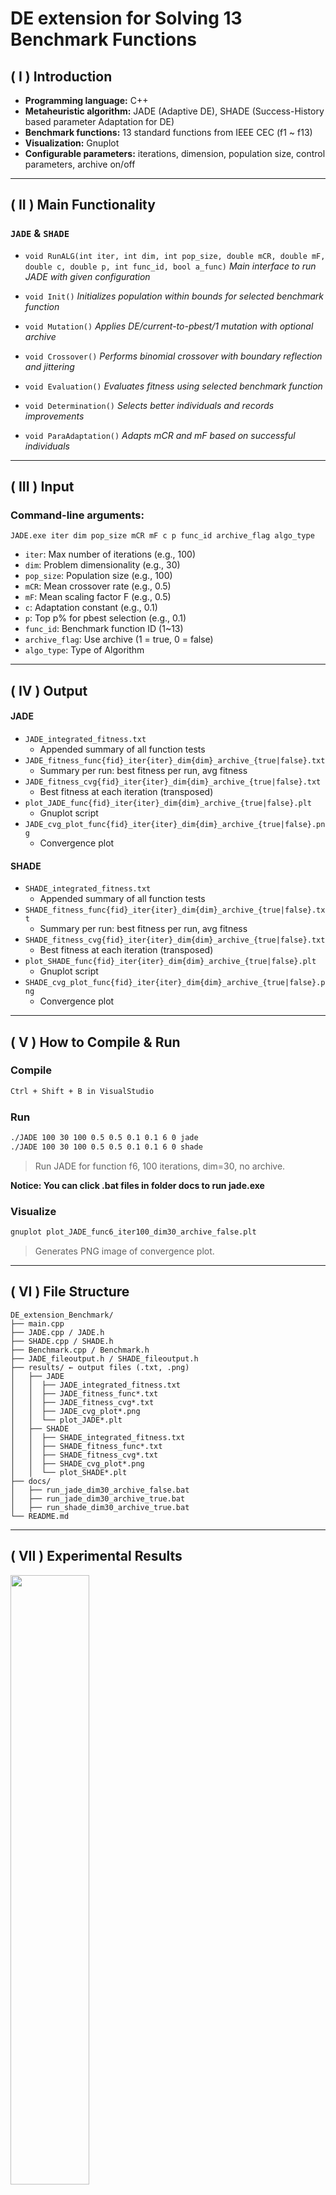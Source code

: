 # DE extension for Solving 13 Benchmark Functions

## ( I ) Introduction

- **Programming language:** C++
- **Metaheuristic algorithm:** JADE (Adaptive DE), SHADE (Success-History based parameter Adaptation for DE)
- **Benchmark functions:** 13 standard functions from IEEE CEC (f1 \~ f13)
- **Visualization:** Gnuplot
- **Configurable parameters:** iterations, dimension, population size, control parameters, archive on/off

---

## ( II ) Main Functionality

### `JADE` & `SHADE`

- `void RunALG(int iter, int dim, int pop_size, double mCR, double mF, double c, double p, int func_id, bool a_func)` *Main interface to run JADE with given configuration*

- `void Init()` *Initializes population within bounds for selected benchmark function*

- `void Mutation()` *Applies DE/current-to-pbest/1 mutation with optional archive*

- `void Crossover()` *Performs binomial crossover with boundary reflection and jittering*

- `void Evaluation()` *Evaluates fitness using selected benchmark function*

- `void Determination()` *Selects better individuals and records improvements*

- `void ParaAdaptation()` *Adapts mCR and mF based on successful individuals*

---

## ( III ) Input

### Command-line arguments:

```
JADE.exe iter dim pop_size mCR mF c p func_id archive_flag algo_type
```

- `iter`: Max number of iterations (e.g., 100)
- `dim`: Problem dimensionality (e.g., 30)
- `pop_size`: Population size (e.g., 100)
- `mCR`: Mean crossover rate (e.g., 0.5)
- `mF`: Mean scaling factor F (e.g., 0.5)
- `c`: Adaptation constant (e.g., 0.1)
- `p`: Top p% for pbest selection (e.g., 0.1)
- `func_id`: Benchmark function ID (1\~13)
- `archive_flag`: Use archive (1 = true, 0 = false)
- `algo_type`: Type of Algorithm

---

## ( IV ) Output

#### JADE
- `JADE_integrated_fitness.txt`
  - Appended summary of all function tests
- `JADE_fitness_func{fid}_iter{iter}_dim{dim}_archive_{true|false}.txt`
  - Summary per run: best fitness per run, avg fitness
- `JADE_fitness_cvg{fid}_iter{iter}_dim{dim}_archive_{true|false}.txt`
  - Best fitness at each iteration (transposed)
- `plot_JADE_func{fid}_iter{iter}_dim{dim}_archive_{true|false}.plt`
  - Gnuplot script
- `JADE_cvg_plot_func{fid}_iter{iter}_dim{dim}_archive_{true|false}.png`
  - Convergence plot

#### SHADE
- `SHADE_integrated_fitness.txt`
  - Appended summary of all function tests
- `SHADE_fitness_func{fid}_iter{iter}_dim{dim}_archive_{true|false}.txt`
  - Summary per run: best fitness per run, avg fitness
- `SHADE_fitness_cvg{fid}_iter{iter}_dim{dim}_archive_{true|false}.txt`
  - Best fitness at each iteration (transposed)
- `plot_SHADE_func{fid}_iter{iter}_dim{dim}_archive_{true|false}.plt`
  - Gnuplot script
- `SHADE_cvg_plot_func{fid}_iter{iter}_dim{dim}_archive_{true|false}.png`
  - Convergence plot

---

## ( V ) How to Compile & Run

### Compile

```bash
Ctrl + Shift + B in VisualStudio 
```

### Run


```bash
./JADE 100 30 100 0.5 0.5 0.1 0.1 6 0 jade
./JADE 100 30 100 0.5 0.5 0.1 0.1 6 0 shade
```

> Run JADE for function f6, 100 iterations, dim=30, no archive.   

**Notice: You can click .bat files in folder docs to run jade.exe**

### Visualize

```bash
gnuplot plot_JADE_func6_iter100_dim30_archive_false.plt
```

> Generates PNG image of convergence plot.

---

## ( VI ) File Structure

```
DE_extension_Benchmark/
├── main.cpp
├── JADE.cpp / JADE.h
├── SHADE.cpp / SHADE.h
├── Benchmark.cpp / Benchmark.h
├── JADE_fileoutput.h / SHADE_fileoutput.h
├── results/ ← output files (.txt, .png)
│   ├── JADE
│   │  ├── JADE_integrated_fitness.txt
│   │  ├── JADE_fitness_func*.txt
│   │  ├── JADE_fitness_cvg*.txt
│   │  ├── JADE_cvg_plot*.png
│   │  └── plot_JADE*.plt
│   ├── SHADE
│   │  ├── SHADE_integrated_fitness.txt
│   │  ├── SHADE_fitness_func*.txt
│   │  ├── SHADE_fitness_cvg*.txt
│   │  ├── SHADE_cvg_plot*.png
│   │  └── plot_SHADE*.plt
├── docs/
│   ├── run_jade_dim30_archive_false.bat
│   ├── run_jade_dim30_archive_true.bat
│   ├── run_shade_dim30_archive_true.bat
└── README.md
```

---

## ( VII ) Experimental Results

<img src="docs/benchmark.png" width="50%"/>

### **JADE (without archive), 50 runs per function:**
![](results/JADE/JADE_terminalshot_dim30_archive_false.png)
### **JADE (with archive), 50 runs per function:**
![](results/JADE/JADE_terminalshot_dim30_archive_true.png)
### **Convergence Plot**
<p align="center">
  <img src="results/JADE/.png/JADE_cvg_plot_func1_iter1500_dim30_archive_false.png" width="49%"/>
  <img src="results/JADE/.png/JADE_cvg_plot_func2_iter2000_dim30_archive_false.png" width="49%"/>
</p>
<p align="center">
  <img src="results/JADE/.png/JADE_cvg_plot_func3_iter5000_dim30_archive_false.png" width="49%"/>
  <img src="results/JADE/.png/JADE_cvg_plot_func4_iter5000_dim30_archive_false.png" width="49%"/>
</p>
<p align="center">
  <img src="results/JADE/.png/JADE_cvg_plot_func5_iter20000_dim30_archive_false.png" width="49%"/>
  <img src="results/JADE/.png/JADE_cvg_plot_func6_iter100_dim30_archive_false.png" width="49%"/>
</p>
<p align="center">
  <img src="results/JADE/.png/JADE_cvg_plot_func7_iter3000_dim30_archive_false.png" width="49%"/>
  <img src="results/JADE/.png/JADE_cvg_plot_func8_iter1000_dim30_archive_false.png" width="49%"/>
</p>
<p align="center">
  <img src="results/JADE/.png/JADE_cvg_plot_func9_iter1000_dim30_archive_false.png" width="49%"/>
  <img src="results/JADE/.png/JADE_cvg_plot_func10_iter2000_dim30_archive_false.png" width="49%"/>
</p>
<p align="center">
  <img src="results/JADE/.png/JADE_cvg_plot_func11_iter3000_dim30_archive_false.png" width="49%"/>
  <img src="results/JADE/.png/JADE_cvg_plot_func12_iter1500_dim30_archive_false.png" width="49%"/>
</p>
<p align="center">
  <img src="results/JADE/.png/JADE_cvg_plot_func13_iter1500_dim30_archive_false.png" width="49%"/>
</p>

### **SHADE (with archive), 50 runs per function:**
![](results/SHADE/SHADE_terminalshot_dim30_archive_true.png)

---

## ( VIII ) Observations

- JADE performs stably across diverse multimodal functions
- Archive-less setting still converges in many cases
- f5, f6 remain challenging, showing need for deeper exploitation
- f8 is a boundary sensitive function. It's essential to make boundary control

---

## ( IX ) Key Features

- Adaptive control of parameters (mCR, mF)
- Archive mechanism toggle
- Cauchy/Normal-based parameter sampling
- Flexible benchmark support (13 functions)
- Transposed fitness output for convergence plotting
- Gnuplot automation for result visualization

---

## ( X ) Skills Demonstrated

- Advanced C++ metaheuristic implementation
- Benchmark-driven experimental design
- Automated convergence analysis and plotting
- Command-line configuration and parameter tuning

---

## ( XI ) References

[J.-Q. Zhang, A.C. Sanderson, “JADE: Adaptive Differential Evolution With Optional External Archive,” _IEEE Transactions on Evolutionary Computation_, vol. 13, no. 5, pp. 945–958, 2009.](http://ieeexplore.ieee.org/document/5208221/)

[Success-history based parameter adaptation for Differential Evolution](http://ieeexplore.ieee.org/document/6557555/)